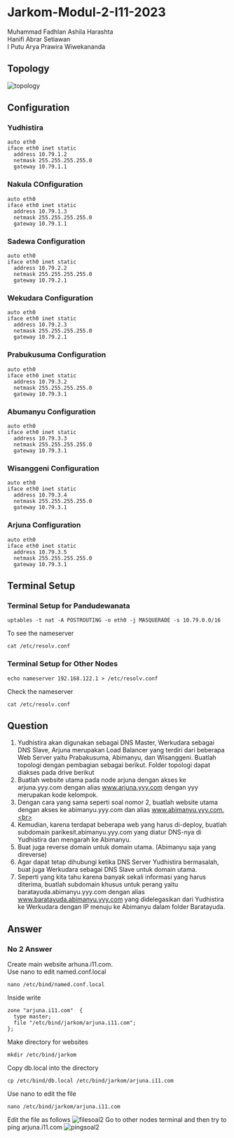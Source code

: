 # Jarkom-Modul-2-I11-2023
Muhammad Fadhlan Ashila Harashta <br>
Hanifi Abrar Setiawan <br>
I Putu Arya Prawira Wiwekananda <br>

## Topology
![topology](https://cdn.discordapp.com/attachments/934661338934943774/1161561002656157757/image.png?ex=6538befb&is=652649fb&hm=d18b00fa523b6e04a21c2b27281f381c6d5e7380716ddc05d688f2562594d2b1&)
## Configuration
### Yudhistira
```
auto eth0
iface eth0 inet static
  address 10.79.1.2
  netmask 255.255.255.255.0
  gateway 10.79.1.1
```
### Nakula COnfiguration
```
auto eth0
iface eth0 inet static
  address 10.79.1.3
  netmask 255.255.255.255.0
  gateway 10.79.1.1
```
### Sadewa Configuration
```
auto eth0
iface eth0 inet static
  address 10.79.2.2
  netmask 255.255.255.255.0
  gateway 10.79.2.1
```
### Wekudara Configuration
```
auto eth0
iface eth0 inet static
  address 10.79.2.3
  netmask 255.255.255.255.0
  gateway 10.79.2.1
```
### Prabukusuma Configuration
```
auto eth0
iface eth0 inet static
  address 10.79.3.2
  netmask 255.255.255.255.0
  gateway 10.79.3.1
```
### Abumanyu Configuration
```
auto eth0
iface eth0 inet static
  address 10.79.3.3
  netmask 255.255.255.255.0
  gateway 10.79.3.1
```
### Wisanggeni Configuration
```
auto eth0
iface eth0 inet static
  address 10.79.3.4
  netmask 255.255.255.255.0
  gateway 10.79.3.1
```
### Arjuna Configuration
```
auto eth0
iface eth0 inet static
  address 10.79.3.5
  netmask 255.255.255.255.0
  gateway 10.79.3.1
```
## Terminal Setup 
### Terminal Setup for Pandudewanata
```
uptables -t nat -A POSTROUTING -o eth0 -j MASQUERADE -s 10.79.0.0/16
```
To see the nameserver
```
cat /etc/resolv.conf
```
### Terminal Setup for Other Nodes
```
echo nameserver 192.168.122.1 > /etc/resolv.conf
```
Check the nameserver
```
cat /etc/resolv.conf
```
## Question
1. Yudhistira akan digunakan sebagai DNS Master, Werkudara sebagai DNS Slave, Arjuna merupakan Load Balancer yang terdiri dari beberapa Web Server yaitu Prabakusuma, Abimanyu, dan Wisanggeni. Buatlah topologi dengan pembagian sebagai berikut. Folder topologi dapat diakses pada drive berikut <br>
2. Buatlah website utama pada node arjuna dengan akses ke arjuna.yyy.com dengan alias www.arjuna.yyy.com dengan yyy merupakan kode kelompok.<br>
3. Dengan cara yang sama seperti soal nomor 2, buatlah website utama dengan akses ke abimanyu.yyy.com dan alias www.abimanyu.yyy.com.<br>
4. Kemudian, karena terdapat beberapa web yang harus di-deploy, buatlah subdomain parikesit.abimanyu.yyy.com yang diatur DNS-nya di Yudhistira dan mengarah ke Abimanyu.<br>
5. Buat juga reverse domain untuk domain utama. (Abimanyu saja yang direverse)<br>
6. Agar dapat tetap dihubungi ketika DNS Server Yudhistira bermasalah, buat juga Werkudara sebagai DNS Slave untuk domain utama.<br>
7. Seperti yang kita tahu karena banyak sekali informasi yang harus diterima, buatlah subdomain khusus untuk perang yaitu baratayuda.abimanyu.yyy.com dengan alias www.baratayuda.abimanyu.yyy.com yang didelegasikan dari Yudhistira ke Werkudara dengan IP menuju ke Abimanyu dalam folder Baratayuda.<br>
## Answer
### No 2 Answer
Create main website arhuna.i11.com. <br>
Use nano to edit named.conf.local
```
nano /etc/bind/named.conf.local
```
Inside write
```
zone "arjuna.i11.com"  {
  type master;
  file "/etc/bind/jarkom/arjuna.i11.com";
};
```
Make directory for websites
```
mkdir /etc/bind/jarkom
```
Copy db.local into the directory
```
cp /etc/bind/db.local /etc/bind/jarkom/arjuna.i11.com
```
Use nano to edit the file
```
nano /etc/bind/jarkom/arjuna.i11.com
```
Edit the file as follows
![filesoal2](https://cdn.discordapp.com/attachments/934661338934943774/1161566522498617344/image.png?ex=6538c41f&is=65264f1f&hm=75cc7913b3019496e626f9facb90918201e0daffad63f94bfb43b53c6cc168cb&)
Go to other nodes terminal and then try to ping arjuna.i11.com
![pingsoal2](https://cdn.discordapp.com/attachments/934661338934943774/1161567307869458443/image.png?ex=6538c4db&is=65264fdb&hm=73f531be9d57335d1859fb4b0d60fc165c99769582afededcbfc09eb49e60157&)


